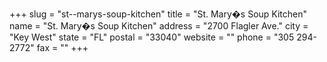 +++
slug = "st--marys-soup-kitchen"
title = "St. Mary�s Soup Kitchen"
name = "St. Mary�s Soup Kitchen"
address = "2700 Flagler Ave."
city = "Key West"
state = "FL"
postal = "33040"
website = ""
phone = "305 294-2772"
fax = ""
+++
